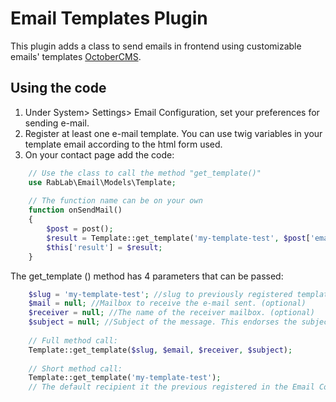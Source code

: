 # Email Templates Plugin

This plugin adds a class to send emails in frontend using customizable emails' templates [OctoberCMS](http://octobercms.com).

## Using the code

1. Under System> Settings> Email Configuration, set your preferences for sending e-mail.
2. Register at least one e-mail template. You can use twig variables in your template email according to the html form used.
3. On your contact page add the code:

```php
    // Use the class to call the method "get_template()"
    use RabLab\Email\Models\Template;
    
    // The function name can be on your own
    function onSendMail()
    {
        $post = post();
        $result = Template::get_template('my-template-test', $post['email'], $post['name']);
        $this['result'] = $result;
    }
```

The get_template () method has 4 parameters that can be passed:

```php
    $slug = 'my-template-test'; //slug to previously registered template in the database. (required)
    $mail = null; //Mailbox to receive the e-mail sent. (optional)
    $receiver = null; //The name of the receiver mailbox. (optional)
    $subject = null; //Subject of the message. This endorses the subject entered orginalmente to register a template.
    
    // Full method call:
    Template::get_template($slug, $email, $receiver, $subject);
    
    // Short method call:
    Template::get_template('my-template-test');
    // The default recipient it the previous registered in the Email Configuration
```
